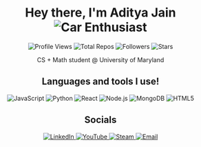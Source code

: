 <div align="center">

<h1>Hey there, I'm Aditya Jain <img src="https://img.shields.io/badge/Car%20Enthusiast-%23FF5733?logo=bmw&logoColor=white" alt="Car Enthusiast"></h1>

<p>
  <img src="https://komarev.com/ghpvc/?username=ajain-us&color=blue&style=flat" alt="Profile Views">
  <img src="https://img.shields.io/badge/dynamic/json?color=green&label=Repos&query=public_repos&url=https%3A%2F%2Fapi.github.com%2Fusers%2Fajain-us" alt="Total Repos">
  <img src="https://img.shields.io/github/followers/ajain-us?label=Followers&style=flat&color=orange" alt="Followers">
  <img src="https://img.shields.io/github/stars/ajain-us?label=Stars&style=flat&color=yellow" alt="Stars">
</p>

<p>CS + Math student @ University of Maryland</p>

<h2>Languages and tools I use!</h2>

<p>
  <img src="https://img.shields.io/badge/-JavaScript-000?&logo=JavaScript" alt="JavaScript">
  <img src="https://img.shields.io/badge/-Python-000?&logo=Python" alt="Python">
  <img src="https://img.shields.io/badge/-React-000?&logo=React" alt="React">
  <img src="https://img.shields.io/badge/-Node.js-000?&logo=node.js" alt="Node.js">
  <img src="https://img.shields.io/badge/-MongoDB-000?&logo=MongoDB" alt="MongoDB">
  <img src="https://img.shields.io/badge/-HTML5-000?&logo=html5" alt="HTML5">
</p>

<h2>Socials</h2>

<p>
  <a href="https://www.linkedin.com/in/aditya-jain-us5/" target="_blank" rel="noopener noreferrer">
    <img src="https://img.shields.io/badge/-LinkedIn-blue?logo=Linkedin&logoColor=white" alt="LinkedIn">
  </a>
  <a href="https://www.youtube.com/@ithinkimaj" target="_blank" rel="noopener noreferrer">
    <img src="https://img.shields.io/badge/-YouTube-red?logo=youtube&logoColor=white" alt="YouTube">
  </a>
  <a href="https://steamcommunity.com/id/familyhomegame/" target="_blank" rel="noopener noreferrer">
    <img src="https://img.shields.io/badge/-Steam-171A21?logo=steam&logoColor=white" alt="Steam">
  </a>
  <a href="mailto:ajain55@umd.edu">
    <img src="https://img.shields.io/badge/Email-D14836?logo=gmail&logoColor=white" alt="Email">
  </a>
</p>

</div>
